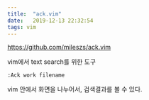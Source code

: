 ```yaml
---
title:  "ack.vim"
date:   2019-12-13 22:32:54
tags: vim
---
```


https://github.com/mileszs/ack.vim

vim에서 text search를 위한 도구

~~~vim
:Ack work filename
~~~~

vim 안에서 화면을 나누어서, 검색결과를 볼 수 있다.
